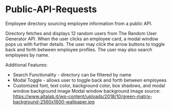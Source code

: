 # Public-API-Requests
Employee directory sourcing employee information from a public API.

Directory fetches and displays 12 random users from The Random User Generator API.
When the user clicks an employee card, a modal window pops us with further details.
The user may click the arrow buttons to toggle back and forth between employee profiles.
The user may also search employees by name.

Additional Features:
* Search Functionality - directory can be filtered by name
* Modal Toggle - allows user to toggle back and forth between employees
* Customized font, text color, background color, box shadows, and modal window background image
        Modal window background image source: 
        https://www.altalab.it/wp-content/uploads/2018/10/green-matrix-background-2560x1600-wallpaper.jpg